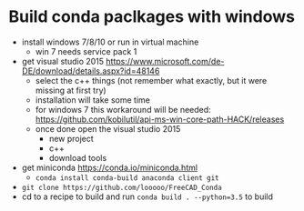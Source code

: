 # Build conda paclkages with windows

- install windows 7/8/10 or run in virtual machine
    - win 7 needs service pack 1
- get visual studio 2015 https://www.microsoft.com/de-DE/download/details.aspx?id=48146
    - select the c++ things (not remember what exactly, but it were missing at first try)
    - installation will take some time
    - for windows 7 this workaround will be needed:
    https://github.com/kobilutil/api-ms-win-core-path-HACK/releases
    - once done open the visual studio 2015
        - new project
        - c++
        - download tools
- get miniconda https://conda.io/miniconda.html
    - ```conda install conda-build anaconda client git```
- ```git clone https://github.com/looooo/FreeCAD_Conda```
- cd to a recipe to build and run ```conda build . --python=3.5``` to build
